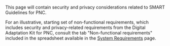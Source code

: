 This page will contain security and privacy considerations related to SMART Guidelines for PNC. 

For an illustrative, starting set of non-functional requirements, which includes security and privacy-related requirements from the Digital Adaptation Kit for PNC, consult the tab "Non-functional requirements" included in the spreadsheet available in the [System Requirements](system-requirements.html) page. 